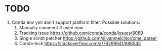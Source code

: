 # TODO

 1. Conda env yml don't support platform filter. Possible solutions:
    1. Manually comment # used now  
    2. Tracking issue https://github.com/conda/conda/issues/8089
    3. Single script patcher https://github.com/silvanmelchior/cme_parser
    4. Conda-lock https://stackoverflow.com/a/76299941/888545
